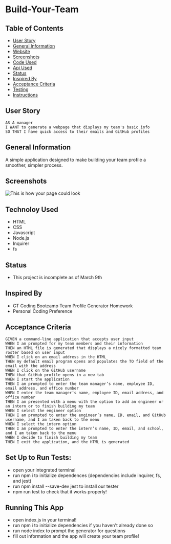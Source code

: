 # Build-Your-Team
 
## Table of Contents
- [User Story](#user-story)
- [General Information](#general-information)
- [Website](#website)
- [Screenshots](#screenshots)
- [Code Used](#technology-used)
- [Api Used](#api-used)
- [Status](#status)
- [Inspired By](#inspired-by)
- [Acceptance Criteria](#acceptance-criteria)
- [Testing](#set-up-to-run-tests)
- [Instructions](#running-this-app)

## User Story 
```
AS A manager
I WANT to generate a webpage that displays my team's basic info
SO THAT I have quick access to their emails and GitHub profiles
```

## General Information
A simple application designed to make building your team profile a smoother, simpler process.


## Screenshots
![This is how your page could look](./assets/images/Project-One.png)

## Technoloy Used
- HTML
- CSS
- Javascript
- Node.js 
- Inquirer 
- fs


## Status
- This project is incomplete as of March 9th

## Inspired By 
- GT Coding Bootcamp Team Profile Generator Homework
- Personal Coding Preference

## Acceptance Criteria
```
GIVEN a command-line application that accepts user input
WHEN I am prompted for my team members and their information
THEN an HTML file is generated that displays a nicely formatted team roster based on user input
WHEN I click on an email address in the HTML
THEN my default email program opens and populates the TO field of the email with the address
WHEN I click on the GitHub username
THEN that GitHub profile opens in a new tab
WHEN I start the application
THEN I am prompted to enter the team manager’s name, employee ID, email address, and office number
WHEN I enter the team manager’s name, employee ID, email address, and office number
THEN I am presented with a menu with the option to add an engineer or an intern or to finish building my team
WHEN I select the engineer option
THEN I am prompted to enter the engineer’s name, ID, email, and GitHub username, and I am taken back to the menu
WHEN I select the intern option
THEN I am prompted to enter the intern’s name, ID, email, and school, and I am taken back to the menu
WHEN I decide to finish building my team
THEN I exit the application, and the HTML is generated
```

## Set Up to Run Tests:
- open your integrated terminal
- run npm i to initialize dependences (dependencies include inquirer, fs, and jest)
- run npm install --save-dev jest to install our tester
- npm run test to check that it works properly!

## Running This App
- open index.js in your terminal!
- run npm i to initialize dependencies if you haven't already done so 
- run node index to prompt the generator for questions
- fill out information and the app will create your team profile!

